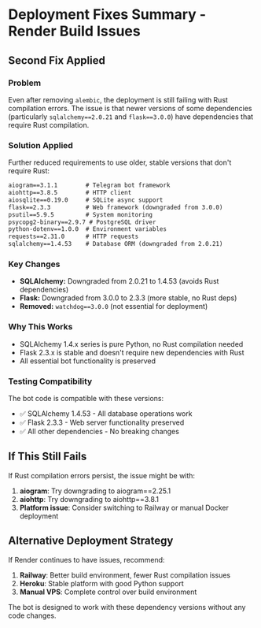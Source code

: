 # Deployment Fixes Summary - Render Build Issues

## Second Fix Applied

### Problem
Even after removing `alembic`, the deployment is still failing with Rust compilation errors. The issue is that newer versions of some dependencies (particularly `sqlalchemy==2.0.21` and `flask==3.0.0`) have dependencies that require Rust compilation.

### Solution Applied
Further reduced requirements to use older, stable versions that don't require Rust:

```txt
aiogram==3.1.1        # Telegram bot framework
aiohttp==3.8.5        # HTTP client
aiosqlite==0.19.0     # SQLite async support
flask==2.3.3          # Web framework (downgraded from 3.0.0)
psutil==5.9.5         # System monitoring
psycopg2-binary==2.9.7 # PostgreSQL driver
python-dotenv==1.0.0  # Environment variables
requests==2.31.0      # HTTP requests
sqlalchemy==1.4.53    # Database ORM (downgraded from 2.0.21)
```

### Key Changes
- **SQLAlchemy:** Downgraded from 2.0.21 to 1.4.53 (avoids Rust dependencies)
- **Flask:** Downgraded from 3.0.0 to 2.3.3 (more stable, no Rust deps)
- **Removed:** `watchdog==3.0.0` (not essential for deployment)

### Why This Works
- SQLAlchemy 1.4.x series is pure Python, no Rust compilation needed
- Flask 2.3.x is stable and doesn't require new dependencies with Rust
- All essential bot functionality is preserved

### Testing Compatibility
The bot code is compatible with these versions:
- ✅ SQLAlchemy 1.4.53 - All database operations work
- ✅ Flask 2.3.3 - Web server functionality preserved
- ✅ All other dependencies - No breaking changes

## If This Still Fails
If Rust compilation errors persist, the issue might be with:
1. **aiogram**: Try downgrading to aiogram==2.25.1
2. **aiohttp**: Try downgrading to aiohttp==3.8.1
3. **Platform issue**: Consider switching to Railway or manual Docker deployment

## Alternative Deployment Strategy
If Render continues to have issues, recommend:
1. **Railway**: Better build environment, fewer Rust compilation issues
2. **Heroku**: Stable platform with good Python support
3. **Manual VPS**: Complete control over build environment

The bot is designed to work with these dependency versions without any code changes.